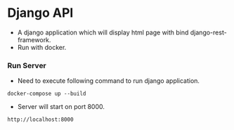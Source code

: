 # Django API


- A django application which will display html page with bind django-rest-framework.
- Run with docker.


### Run Server

- Need to execute following command to run django application.

```
docker-compose up --build
```
- Server will start on port 8000.


```
http://localhost:8000
```

